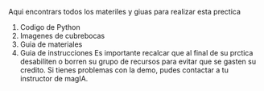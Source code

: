 Aqui encontrars todos los materiles y giuas para realizar esta prectica
  1. Codigo de Python
  2. Imagenes de cubrebocas
  3. Guia de materiales
  4. Guia de instrucciones
Es importante recalcar que al final de su prctica desabiliten o borren su grupo de recursos para evitar que se gasten su credito. Si tienes problemas con la demo, pudes contactar a tu instructor de magIA.
